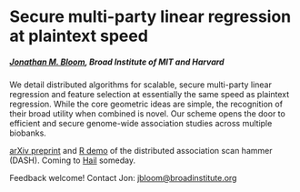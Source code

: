 # Secure multi-party linear regression at plaintext speed
##### [Jonathan M. Bloom](https://www.broadinstitute.org/bios/jonathan-bloom), Broad Institute of MIT and Harvard

We detail distributed algorithms for scalable, secure multi-party linear regression and feature selection at essentially the same speed as plaintext regression. While the core geometric ideas are simple, the recognition of their broad utility when combined is novel. Our scheme opens the door to efficient and secure genome-wide association studies across multiple biobanks.

[arXiv preprint](https://arxiv.org/abs/1901.09531) and [R demo](https://github.com/jbloom22/DASH/blob/master/dash.r) of the distributed association scan hammer (DASH). Coming to [Hail](https://hail.is/about.html) someday.



Feedback welcome! Contact Jon: jbloom@broadinstitute.org
